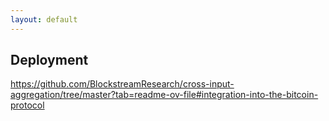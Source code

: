 ```yaml
---
layout: default
---
```


## Deployment

https://github.com/BlockstreamResearch/cross-input-aggregation/tree/master?tab=readme-ov-file#integration-into-the-bitcoin-protocol

